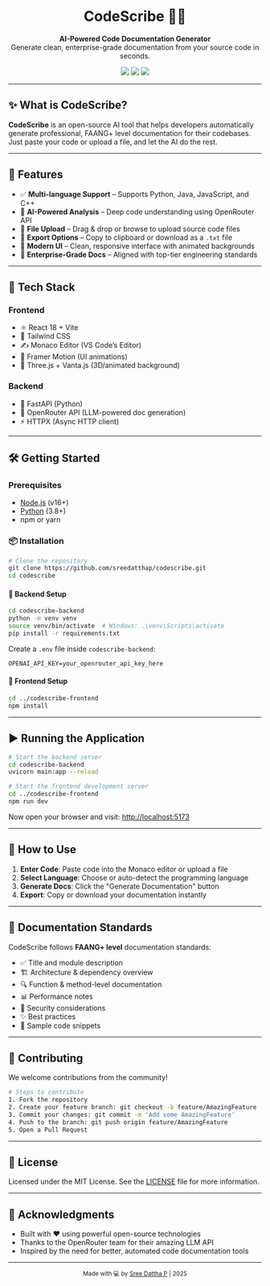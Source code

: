 <h1 align="center">CodeScribe 📝✨</h1>

<p align="center">
  <b>AI-Powered Code Documentation Generator</b><br/>
  Generate clean, enterprise-grade documentation from your source code in seconds.
</p>

<p align="center">
  <img src="https://img.shields.io/badge/Build-Powered%20by%20OpenRouter-blue?style=flat-square" />
  <img src="https://img.shields.io/badge/Stack-FastAPI%20%7C%20React%20%7C%20Tailwind-brightgreen?style=flat-square" />
  <img src="https://img.shields.io/github/license/sreedatthap/codescribe?style=flat-square" />
</p>

---

## ✨ What is CodeScribe?

**CodeScribe** is an open-source AI tool that helps developers automatically generate professional, FAANG+ level documentation for their codebases. Just paste your code or upload a file, and let the AI do the rest.

---

## 🚀 Features

- ✅ **Multi-language Support** – Supports Python, Java, JavaScript, and C++
- 🤖 **AI-Powered Analysis** – Deep code understanding using OpenRouter API
- 📁 **File Upload** – Drag & drop or browse to upload source code files
- 📄 **Export Options** – Copy to clipboard or download as a `.txt` file
- 🎨 **Modern UI** – Clean, responsive interface with animated backgrounds
- 📘 **Enterprise-Grade Docs** – Aligned with top-tier engineering standards

---

## 🧠 Tech Stack

### Frontend
- ⚛️ React 18 + Vite
- 🎨 Tailwind CSS
- ✍️ Monaco Editor (VS Code’s Editor)
- 🎥 Framer Motion (UI animations)
- 🌌 Three.js + Vanta.js (3D/animated background)

### Backend
- 🐍 FastAPI (Python)
- 🔌 OpenRouter API (LLM-powered doc generation)
- ⚡ HTTPX (Async HTTP client)

---

## 🛠️ Getting Started

### Prerequisites
- [Node.js](https://nodejs.org/) (v16+)
- [Python](https://www.python.org/) (3.8+)
- npm or yarn

### 📦 Installation

```bash
# Clone the repository
git clone https://github.com/sreedatthap/codescribe.git
cd codescribe
```

#### 🔧 Backend Setup

```bash
cd codescribe-backend
python -m venv venv
source venv/bin/activate  # Windows: .\venv\Scripts\activate
pip install -r requirements.txt
```

Create a `.env` file inside `codescribe-backend`:

```env
OPENAI_API_KEY=your_openrouter_api_key_here
```

#### 🎨 Frontend Setup

```bash
cd ../codescribe-frontend
npm install
```

---

## ▶️ Running the Application

```bash
# Start the backend server
cd codescribe-backend
uvicorn main:app --reload
```

```bash
# Start the frontend development server
cd ../codescribe-frontend
npm run dev
```

Now open your browser and visit: [http://localhost:5173](http://localhost:5173)

---

## 📖 How to Use

1. **Enter Code**: Paste code into the Monaco editor or upload a file
2. **Select Language**: Choose or auto-detect the programming language
3. **Generate Docs**: Click the "Generate Documentation" button
4. **Export**: Copy or download your documentation instantly

---

## 🧾 Documentation Standards

CodeScribe follows **FAANG+ level** documentation standards:

- ✅ Title and module description
- 🏗️ Architecture & dependency overview
- 🔍 Function & method-level documentation
- 📊 Performance notes
- 🔐 Security considerations
- ✨ Best practices
- 🧪 Sample code snippets

---

## 🤝 Contributing

We welcome contributions from the community!

```bash
# Steps to contribute
1. Fork the repository
2. Create your feature branch: git checkout -b feature/AmazingFeature
3. Commit your changes: git commit -m 'Add some AmazingFeature'
4. Push to the branch: git push origin feature/AmazingFeature
5. Open a Pull Request
```

---

## 📄 License

Licensed under the MIT License. See the [LICENSE](LICENSE) file for more information.

---

## 🙏 Acknowledgments

- Built with ❤️ using powerful open-source technologies
- Thanks to the OpenRouter team for their amazing LLM API
- Inspired by the need for better, automated code documentation tools

---

<div align="center">
  <sub>Made with 💻 by <a href="https://github.com/sreedatthap">Sree Dattha P</a> | 2025</sub>
</div>
